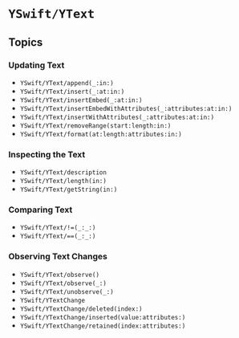 # ``YSwift/YText``

## Topics

### Updating Text

- ``YSwift/YText/append(_:in:)``
- ``YSwift/YText/insert(_:at:in:)``
- ``YSwift/YText/insertEmbed(_:at:in:)``
- ``YSwift/YText/insertEmbedWithAttributes(_:attributes:at:in:)``
- ``YSwift/YText/insertWithAttributes(_:attributes:at:in:)``
- ``YSwift/YText/removeRange(start:length:in:)``
- ``YSwift/YText/format(at:length:attributes:in:)``

### Inspecting the Text

- ``YSwift/YText/description``
- ``YSwift/YText/length(in:)``
- ``YSwift/YText/getString(in:)``

### Comparing Text

- ``YSwift/YText/!=(_:_:)``
- ``YSwift/YText/==(_:_:)``

### Observing Text Changes

- ``YSwift/YText/observe()``
- ``YSwift/YText/observe(_:)``
- ``YSwift/YText/unobserve(_:)``
- ``YSwift/YTextChange``
- ``YSwift/YTextChange/deleted(index:)``
- ``YSwift/YTextChange/inserted(value:attributes:)``
- ``YSwift/YTextChange/retained(index:attributes:)``
